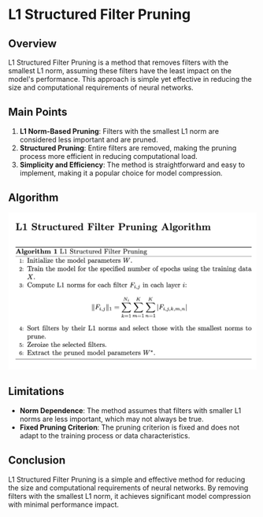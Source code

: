 # L1 Structured Filter Pruning

## Overview

L1 Structured Filter Pruning is a method that removes filters with the smallest L1 norm, assuming these filters have the least impact on the model's performance. This approach is simple yet effective in reducing the size and computational requirements of neural networks.

## Main Points

1. **L1 Norm-Based Pruning**: Filters with the smallest L1 norm are considered less important and are pruned.
2. **Structured Pruning**: Entire filters are removed, making the pruning process more efficient in reducing computational load.
3. **Simplicity and Efficiency**: The method is straightforward and easy to implement, making it a popular choice for model compression.

## Algorithm

![L1 Pruning Algorithm](https://github.com/ashishranjan0304/DeepLearning_Model_Compression/blob/c553bb44333a57d8a27e0dcc1d97f67b31fc4c3b/images/L1_algo.png)

## Limitations

- **Norm Dependence**: The method assumes that filters with smaller L1 norms are less important, which may not always be true.
- **Fixed Pruning Criterion**: The pruning criterion is fixed and does not adapt to the training process or data characteristics.

## Conclusion

L1 Structured Filter Pruning is a simple and effective method for reducing the size and computational requirements of neural networks. By removing filters with the smallest L1 norm, it achieves significant model compression with minimal performance impact.
